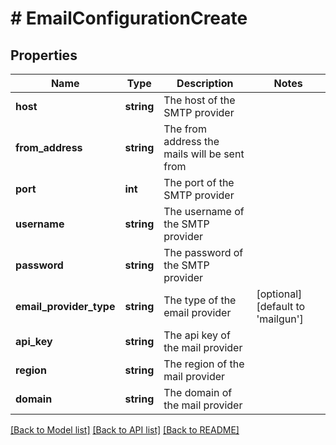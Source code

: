 # # EmailConfigurationCreate

## Properties

Name | Type | Description | Notes
------------ | ------------- | ------------- | -------------
**host** | **string** | The host of the SMTP provider |
**from_address** | **string** | The from address the mails will be sent from |
**port** | **int** | The port of the SMTP provider |
**username** | **string** | The username of the SMTP provider |
**password** | **string** | The password of the SMTP provider |
**email_provider_type** | **string** | The type of the email provider | [optional] [default to 'mailgun']
**api_key** | **string** | The api key of the mail provider |
**region** | **string** | The region of the mail provider |
**domain** | **string** | The domain of the mail provider |

[[Back to Model list]](../../README.md#models) [[Back to API list]](../../README.md#endpoints) [[Back to README]](../../README.md)
